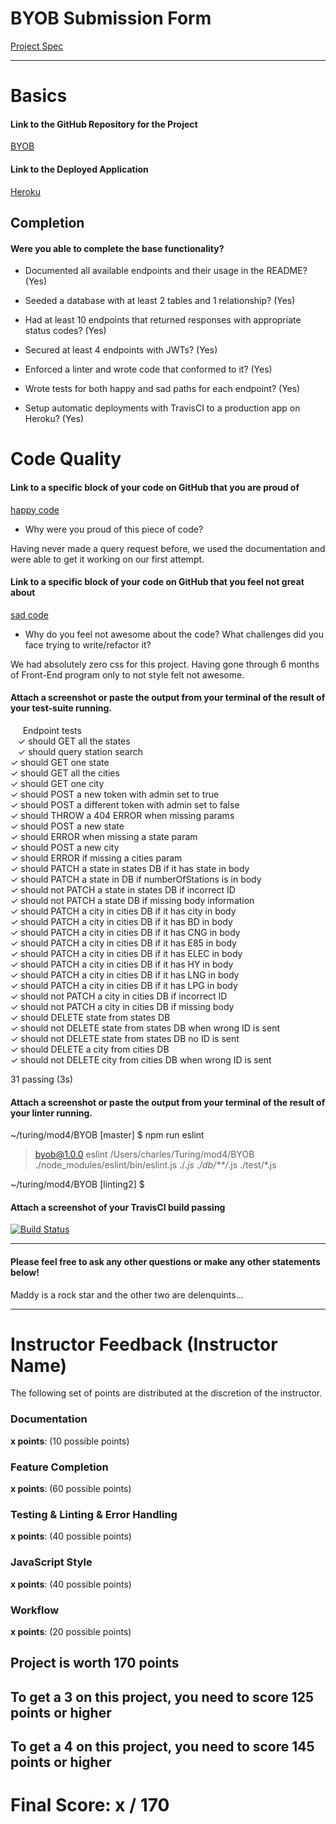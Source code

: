 # BYOB Submission Form

[Project Spec](http://frontend.turing.io/projects/build-your-own-backend.html)

------

# Basics

#### Link to the GitHub Repository for the Project
[BYOB](https://github.com/CharlesY712/BYOB)

#### Link to the Deployed Application
[Heroku](https://super-fun-backend.herokuapp.com/)


## Completion

#### Were you able to complete the base functionality?

* Documented all available endpoints and their usage in the README?
(Yes)

* Seeded a database with at least 2 tables and 1 relationship?
(Yes)

* Had at least 10 endpoints that returned responses with appropriate status codes?
(Yes)

* Secured at least 4 endpoints with JWTs?
(Yes)

* Enforced a linter and wrote code that conformed to it?
(Yes)

* Wrote tests for both happy and sad paths for each endpoint?
(Yes)

* Setup automatic deployments with TravisCI to a production app on Heroku?
(Yes)

# Code Quality

#### Link to a specific block of your code on GitHub that you are proud of
[happy code](https://github.com/CharlesY712/BYOB/blob/d86a9cf1019308855f8190f6711b366fef135839/server.js#L44-L68)

* Why were you proud of this piece of code?

Having never made a query request before, we used the documentation and were able to get it working on our first attempt.

#### Link to a specific block of your code on GitHub that you feel not great about
[sad code]()

* Why do you feel not awesome about the code? What challenges did you face trying to write/refactor it?

We had absolutely zero css for this project. Having gone through 6 months of Front-End program only to not style felt not awesome. 

#### Attach a screenshot or paste the output from your terminal of the result of your test-suite running.

      Endpoint tests      
    ✓ should GET all the states      
    ✓ should query station search      
    ✓ should GET one state        
    ✓ should GET all the cities        
    ✓ should GET one city        
    ✓ should POST a new token with admin set to true        
    ✓ should POST a different token with admin set to false        
    ✓ should THROW a 404 ERROR when missing params        
    ✓ should POST a new state        
    ✓ should ERROR when missing a state param        
    ✓ should POST a new city        
    ✓ should ERROR if missing a cities param        
    ✓ should PATCH a state in states DB if it has state in body        
    ✓ should PATCH a state in DB if numberOfStations is in body        
    ✓ should not PATCH a state in states DB if incorrect ID        
    ✓ should not PATCH a state DB if missing body information        
    ✓ should PATCH a city in cities DB if it has city in body        
    ✓ should PATCH a city in cities DB if it has BD in body        
    ✓ should PATCH a city in cities DB if it has CNG in body        
    ✓ should PATCH a city in cities DB if it has E85 in body        
    ✓ should PATCH a city in cities DB if it has ELEC in body        
    ✓ should PATCH a city in cities DB if it has HY in body        
    ✓ should PATCH a city in cities DB if it has LNG in body        
    ✓ should PATCH a city in cities DB if it has LPG in body        
    ✓ should not PATCH a city in cities DB if incorrect ID        
    ✓ should not PATCH a city in cities DB if missing body        
    ✓ should DELETE state from states DB        
    ✓ should not DELETE state from states DB when wrong ID is sent        
    ✓ should not DELETE state from states DB no ID is sent        
    ✓ should DELETE a city from cities DB        
    ✓ should not DELETE city from cities DB when wrong ID is sent        


  31 passing (3s)

#### Attach a screenshot or paste the output from your terminal of the result of your linter running.

~/turing/mod4/BYOB [master] $ npm run eslint

> byob@1.0.0 eslint /Users/charles/Turing/mod4/BYOB
> ./node_modules/eslint/bin/eslint.js ./*.js ./db/**/*.js ./test/*.js

~/turing/mod4/BYOB [linting2] $ 

#### Attach a screenshot of your TravisCI build passing

[![Build Status](https://travis-ci.org/CharlesY712/BYOB.svg?branch=master)](https://travis-ci.org/CharlesY712/BYOB)

-----

#### Please feel free to ask any other questions or make any other statements below!

Maddy is a rock star and the other two are delenquints... 

-----


# Instructor Feedback (Instructor Name)

The following set of points are distributed at the discretion of the instructor.

### Documentation

**x points**: (10 possible points)

### Feature Completion

**x points**: (60 possible points)

### Testing & Linting & Error Handling

**x points**: (40 possible points)

### JavaScript Style

**x points**: (40 possible points)

### Workflow

**x points**: (20 possible points)

## Project is worth 170 points

## To get a 3 on this project, you need to score 125 points or higher
## To get a 4 on this project, you need to score 145 points or higher

# Final Score: x / 170
